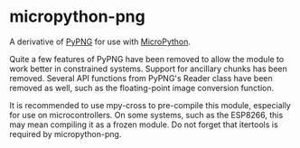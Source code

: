 # micropython-png

A derivative of [PyPNG](https://github.com/drj11/pypng) for use with
[MicroPython](https://github.com/micropython/micropython).

Quite a few features of PyPNG have been removed to allow the module to work
better in constrained systems.  Support for ancillary chunks has been removed.
Several API functions from PyPNG's Reader class have been removed as well, such
as the floating-point image conversion function.

It is recommended to use mpy-cross to pre-compile this module, especially for
use on microcontrollers.  On some systems, such as the ESP8266, this may mean
compiling it as a frozen module.  Do not forget that itertools is required by
micropython-png.
